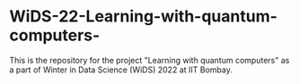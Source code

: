 # WiDS-22-Learning-with-quantum-computers-
This is the repository for the project "Learning with quantum computers" as a part of Winter in Data Science (WiDS) 2022 at IIT Bombay.
